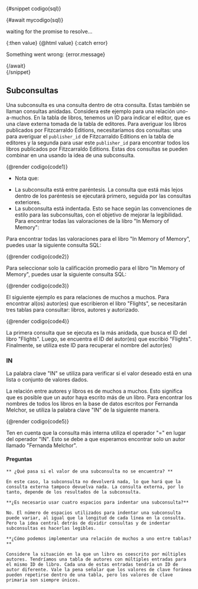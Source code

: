 <script>
	import { createHighlighter } from 'shiki';
  let code = $state('');


  const code1 = `
  SELECT title FROM books
    WHERE publisher_id = (
      SELECT id FROM publishers
      WHERE publisher = 'Fitzcarraldo Editions'
    );
`
  const code2 = `
  SELECT rating FROM ratings
    WHERE book_id = (
          SELECT  id FROM books
          WHERE title = 'In Memory of Memory'
    );
`
  const code3 = `
  SELECT AVG(rating) FROM ratings
    WHERE book_id = (
        SELECT id FROM books
          WHERE title = 'In Memory of Memory'
    );
`
const code4 = `
  SELECT name FROM authors
    WHERE id = (
        SELECT author_id FROM authored
          WHERE book_id = (
            SELECT id FROM books
              WHERE title = 'Flights'
          )
    );
`
const code5 = `
  SELECT title FROM books
    WHERE id IN (
      SELECT book_id FROM authored
      WHERE author_id = (
        SELECT id FROM authors
          WHERE name = 'Fernanda Melchor'
      )
    );
`
 const mycodigo = async (code) => {

    const highlighter = await createHighlighter({
      themes: ['poimandres'],
      langs: ['sql'],
    })


    const html = highlighter.codeToHtml(code, { lang: 'sql', theme: 'poimandres' });

    return html

  }


</script>

{#snippet codigo(sql)}
<div style="font-size: 1 rem">
  {#await mycodigo(sql)}
    <!-- promise is pending -->
    <p>waiting for the promise to resolve...</p>
  {:then value}
    <!-- promise was fulfilled or not a Promise -->
     {@html value}
  {:catch error}
    <!-- promise was rejected -->
    <p>Something went wrong: {error.message}</p>
  {/await}
</div>
{/snippet}


## Subconsultas 
Una subconsulta es una consulta dentro de otra consulta. Estas también se llaman
consultas anidadas. Considera este ejemplo para una relación uno-a-muchos. En la tabla de libros,
tenemos un ID para indicar el editor, que es una clave externa tomada de la tabla de editores. Para
averiguar los libros publicados por Fitzcarraldo Editions, necesitaríamos dos consultas: una para
averiguar el `publisher_id` de Fitzcarraldo Editions en la tabla de editores y la segunda para usar
este `publisher_id` para encontrar todos los libros publicados por Fitzcarraldo Editions. Estas dos
consultas se pueden combinar en una usando la idea de una subconsulta.



{@render codigo(code1)}


* Nota que: 
- La subconsulta está entre paréntesis. La consulta que está más lejos dentro de los
paréntesis se ejecutará primero, seguida por las consultas exteriores. 
- La subconsulta está
indentada. Esto se hace según las convenciones de estilo para las subconsultas, con el objetivo de
mejorar la legibilidad. Para encontrar todas las valoraciones de la libro "In Memory of Memory":

Para encontrar todas las valoraciones para el libro "In Memory of Memory", puedes usar la siguiente consulta SQL:

{@render codigo(code2)}

Para seleccionar solo la calificación promedio para el libro "In Memory of Memory", puedes usar la siguiente consulta SQL:

{@render codigo(code3)}

El siguiente ejemplo es para relaciones de muchos a muchos. Para encontrar al(os) autor(es) que escribieron el libro "Flights", se necesitarán tres tablas para consultar: libros, autores y autorizado.

{@render codigo(code4)}

La primera consulta que se ejecuta es la más anidada, que busca el ID del libro "Flights". Luego, se encuentra el ID del autor(es) que escribió "Flights". Finalmente, se utiliza este ID para recuperar el nombre del autor(es)

### IN

La palabra clave "IN" se utiliza para verificar si el valor deseado está en una lista o conjunto de valores dados.

La relación entre autores y libros es de muchos a muchos. Esto significa que es posible que un autor haya escrito más de un libro. Para encontrar los nombres de todos los libros en la base de datos escritos por Fernanda Melchor, se utiliza la palabra clave "IN" de la siguiente manera.

{@render codigo(code5)}

Ten en cuenta que la consulta más interna utiliza el operador "=" en lugar del operador "IN". Esto se debe a que esperamos encontrar solo un autor llamado "Fernanda Melchor".

#### Preguntas

    ** ¿Qué pasa si el valor de una subconsulta no se encuentra? **

    En este caso, la subconsulta no devolverá nada, lo que hará que la consulta externa tampoco devuelva nada. La consulta externa, por lo tanto, depende de los resultados de la subconsulta.

    **¿Es necesario usar cuatro espacios para indentar una subconsulta?**

    No. El número de espacios utilizados para indentar una subconsulta puede variar, al igual que la longitud de cada línea en la consulta. Pero la idea central detrás de dividir consultas y de indentar subconsultas es hacerlas legibles.

    **¿Cómo podemos implementar una relación de muchos a uno entre tablas?**

    Considere la situación en la que un libro es coescrito por múltiples autores. Tendríamos una tabla de autores con múltiples entradas para el mismo ID de libro. Cada una de estas entradas tendría un ID de autor diferente. Vale la pena señalar que los valores de clave foránea pueden repetirse dentro de una tabla, pero los valores de clave primaria son siempre únicos.
